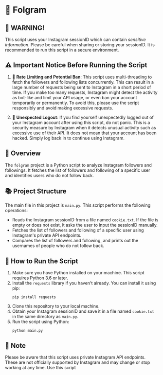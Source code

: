 # 🚀 Folgram

## 🔴 **WARNING!**

This script uses your Instagram sessionID which can contain _sensitive information_. Please be careful when sharing or
storing your sessionID. It is recommended to run this script in a secure environment.

## ⚠️ **Important Notice Before Running the Script**

1. 🚫 **Rate Limiting and Potential Ban**: This script uses multi-threading to fetch the followers and following lists
   concurrently. This can result in a large number of requests being sent to Instagram in a short period of time. If you
   make too many requests, Instagram might detect the activity as bot-like and limit your API usage, or even ban your
   account temporarily or permanently. To avoid this, please use the script responsibly and avoid making excessive
   requests.

2. 🔄 **Unexpected Logout**: If you find yourself unexpectedly logged out of your Instagram account after using this
   script, do not panic. This is a security measure by Instagram when it detects unusual activity such as excessive use
   of their API. It does not mean that your account has been hacked. Simply log back in to continue using Instagram.

## 📖 **Overview**

The `folgram` project is a Python script to analyze Instagram followers and followings. It fetches the list of followers
and following of a specific user and identifies users who do not follow back.

## 📚 **Project Structure**

The main file in this project is `main.py`. This script performs the following operations:

- Reads the Instagram sessionID from a file named `cookie.txt`. If the file is empty or does not exist, it asks the user
  to input the sessionID manually.
- Fetches the list of followers and following of a specific user using Instagram's private API endpoints.
- Compares the list of followers and following, and prints out the usernames of people who do not follow back.

## 🚀 **How to Run the Script**

1. Make sure you have Python installed on your machine. This script requires Python 3.6 or later.
2. Install the `requests` library if you haven't already. You can install it using pip:
   ```
   pip install requests
   ```
3. Clone this repository to your local machine.
4. Obtain your Instagram sessionID and save it in a file named `cookie.txt` in the same directory as `main.py`.
5. Run the script using Python:
   ```
   python main.py
   ```

## 📝 **Note**

Please b~~e~~ aware that this script uses private Instagram API endpoints. These are not officially supported by
Instagram and may change or stop working at any time. Use this script